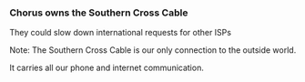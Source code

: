 ### Chorus owns the Southern Cross Cable
They could slow down international requests for other ISPs

Note:
The Southern Cross Cable is our only connection to the outside world.

It carries all our phone and internet communication.
